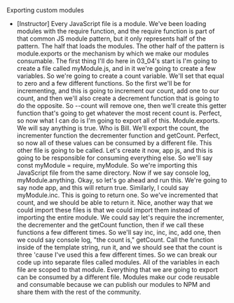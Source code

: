 Exporting custom modules
- [Instructor] Every JavaScript file is a module. We've been loading modules with the require function, and the require function is part of that common JS module pattern, but it only represents half of the pattern. The half that loads the modules. The other half of the pattern is module.exports or the mechanism by which we make our modules consumable. The first thing I'll do here in 03_04's start is I'm going to create a file called myModule.js, and in it we're going to create a few variables. So we're going to create a count variable. We'll set that equal to zero and a few different functions. So the first we'll be for incrementing, and this is going to increment our count, add one to our count, and then we'll also create a decrement function that is going to do the opposite. So --count will remove one, then we'll create this getter function that's going to get whatever the most recent count is. Perfect, so now what I can do is I'm going to export all of this. Module.exports. We will say anything is true. Who is Bill. We'll export the count, the incrementer function the decrementer function and getCount. Perfect, so now all of these values can be consumed by a different file. This other file is going to be called. Let's create it now, app js, and this is going to be responsible for consuming everything else. So we'll say const myModule = require, myModule. So we're importing this JavaScript file from the same directory. Now if we say console log, myModule.anything. Okay, so let's go ahead and run this. We're going to say node app, and this will return true. Similarly, I could say myModule.inc. This is going to return one. So we've incremented that count, and we should be able to return it. Nice, another way that we could import these files is that we could import them instead of importing the entire module. We could say let's require the incrementer, the decrementer and the getCount function, then if we call these functions a few different times. So we'll say inc, inc, inc, add one, then we could say console log, "the count is," getCount. Call the function inside of the template string, run it, and we should see that the count is three 'cause I've used this a few different times. So we can break our code up into separate files called modules. All of the variables in each file are scoped to that module. Everything that we are going to export can be consumed by a different file. Modules make our code reusable and consumable because we can publish our modules to NPM and share them with the rest of the community.